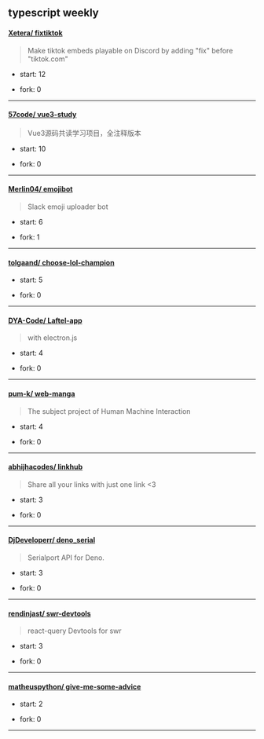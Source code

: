 ## typescript weekly

#### [Xetera/ fixtiktok](https://github.com/Xetera/fixtiktok)
>  Make tiktok embeds playable on Discord by adding "fix" before "tiktok.com"
+ start: 12
+ fork: 0
---
#### [57code/ vue3-study](https://github.com/57code/vue3-study)
>  Vue3源码共读学习项目，全注释版本
+ start: 10
+ fork: 0
---
#### [Merlin04/ emojibot](https://github.com/Merlin04/emojibot)
>  Slack emoji uploader bot
+ start: 6
+ fork: 1
---
#### [tolgaand/ choose-lol-champion](https://github.com/tolgaand/choose-lol-champion)
>  
+ start: 5
+ fork: 0
---
#### [DYA-Code/ Laftel-app](https://github.com/DYA-Code/Laftel-app)
>  with electron.js
+ start: 4
+ fork: 0
---
#### [pum-k/ web-manga](https://github.com/pum-k/web-manga)
>  The subject project of Human Machine Interaction
+ start: 4
+ fork: 0
---
#### [abhijhacodes/ linkhub](https://github.com/abhijhacodes/linkhub)
>  Share all your links with just one link <3
+ start: 3
+ fork: 0
---
#### [DjDeveloperr/ deno_serial](https://github.com/DjDeveloperr/deno_serial)
>  Serialport API for Deno.
+ start: 3
+ fork: 0
---
#### [rendinjast/ swr-devtools](https://github.com/rendinjast/swr-devtools)
>  react-query Devtools for swr
+ start: 3
+ fork: 0
---
#### [matheuspython/ give-me-some-advice](https://github.com/matheuspython/give-me-some-advice)
>  
+ start: 2
+ fork: 0
---
